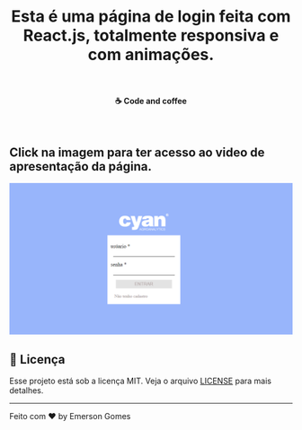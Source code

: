 
<h1 align="center">
Esta é uma página de login feita com React.js, totalmente responsiva e com animações. 
</h1>
</br>
  
<h4 align="center">
  ☕ Code and coffee
</h4>
</br>

<h2> Click na imagem para ter acesso ao video de apresentação da página.</h2>

[![Watch the video](https://github.com/EmersonGomes21/Reactjs-Page-Login-Responsive-Animation/blob/master/page-login.PNG)](https://www.youtube.com/embed/reJlYg3DoW0)

## :memo: Licença

Esse projeto está sob a licença MIT. Veja o arquivo [LICENSE](https://pt.wikipedia.org/wiki/Licen%C3%A7a_MIT) para mais detalhes.

---

Feito com ♥ by Emerson Gomes
